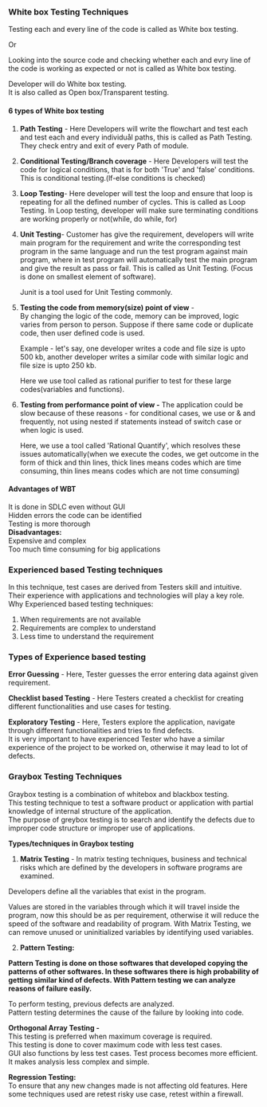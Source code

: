 ### White box Testing Techniques
Testing each and every line of the code is called as White box testing.  

Or

Looking into the source code and checking whether each and evry line of the code
is working as expected or not is called as White box testing.  

Developer will do White box testing.   
It is also called as Open box/Transparent testing.

#### 6 types of White box testing  

1) **Path Testing** - Here Developers will write the flowchart and test each and test
each and every individuål paths, this is called as Path Testing. They check
entry and exit of every Path of module.  

2) **Conditional Testing/Branch coverage** - Here Developers will test the code
for logical conditions, that is for both 'True' and 'false' conditions. This is
conditional testing.(lf-else conditions is checked)  

3) **Loop Testing**- Here developer will test the loop and ensure that loop is
repeating for all the defined number of cycles. This is called as Loop Testing.
In Loop testing, developer will make sure terminating conditions are working
properly or not(while, do while, for)  

4) **Unit Testing**- Customer has give the requirement, developers will write main
program for the requirement and write the corresponding test program in the same
language and run the test program against main program, where in test program
will automatically test the main program and give the result as pass or fail. This is
called as Unit Testing. (Focus is done on smallest element of software).  

    Junit is a tool used for Unit Testing commonly.

5) **Testing the code from memory(size) point of view** -   
By changing the logic of
the code, memory can be improved, logic varies from person to person. Suppose
if there same code or duplicate code, then user defined code is used.  

    Example - let's say, one developer writes a code and file size is upto 500 kb,
    another developer writes a similar code with similar logic and file size is upto 250 kb.  

    Here we use tool called as rational purifier to test for these large codes(variables
    and functions).

6. **Testing from performance point of view -** 
The application could be slow
because of these reasons - for conditional cases, we use or & and frequently, not
using nested if statements instead of switch case or when logic is used.  

    Here, we use a tool called 'Rational Quantify', which resolves these issues
    automatically(when we execute the codes, we get outcome in the form of thick
    and thin lines, thick lines means codes which are time consuming, thin lines
    means codes which are not time consuming)

#### Advantages of WBT  
It is done in SDLC even without GUI  
Hidden errors the code can be identified  
Testing is more thorough  
**Disadvantages:**  
Expensive and complex  
Too much time consuming for big applications

### Experienced based Testing techniques
In this technique, test cases are derived from Testers skill and intuitive. Their
experience with applications and technologies will play a key role.  
Why Experienced based testing techniques:
1) When requirements are not available
2) Requirements are complex to understand
3) Less time to understand the requirement

### Types of Experience based testing
**Error Guessing** - Here, Tester guesses the error entering data against given
requirement.  

**Checklist based Testing** - Here Testers created a checklist for creating different
functionalities and use cases for testing.  

**Exploratory Testing** - Here, Testers explore the application, navigate through
different functionalities and tries to find defects.  
It is very important to have experienced Tester who have a similar experience of
the project to be worked on, otherwise it may lead to lot of defects.

### Graybox Testing Techniques
Graybox testing is a combination of whitebox and blackbox testing.  
This testing technique to test a software product or application with partial
knowledge of internal structure of the application.  
The purpose of greybox testing is to search and identify the defects due to
improper code structure or improper use of applications.

**Types/techniques in Graybox testing**  
1. **Matrix Testing** - In matrix testing techniques, business and technical risks which
are defined by the developers in software programs are examined. 

Developers define all the variables that exist in the program.  


Values are stored in the variables through which it will travel inside the program,
now this should be as per requirement, otherwise it will reduce the speed of the
software and readability of program. With Matrix Testing, we can remove unused
or uninitialized variables by identifying used variables.

2. **Pattern Testing:**  

**Pattern Testing is done on those softwares that developed copying the
patterns of other softwares. In these softwares there is high probability of
getting similar kind of defects. With Pattern testing we can analyze reasons
of failure easily.**

To perform testing, previous defects are analyzed.  
Pattern testing determines the cause of the failure by looking into code.

**Orthogonal Array Testing -**   
This testing is preferred when maximum coverage is
required.  
This testing is done to cover maximum code with less test cases.  
GUI also functions by less test cases.
Test process becomes more efficient.  
It makes analysis less complex and simple.

**Regression Testing:**  
To ensure that any new changes made is not affecting old features. Here some
techniques used are retest risky use case, retest within a firewall.
